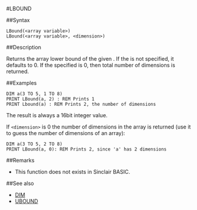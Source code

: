 #LBOUND

##Syntax

```
LBound(<array variable>)
LBound(<array variable>, <dimension>)
```


##Description

Returns the array lower bound of the given <dimension>. If the <dimension> is not specified, it defaults to 0.
If the specified <dimension> is 0, then total number of dimensions is returned.

##Examples

```
DIM a(3 TO 5, 1 TO 8)
PRINT LBound(a, 2) : REM Prints 1
PRINT Lbound(a) : REM Prints 2, the number of dimensions
```

The result is always a 16bit integer value.


If `<dimension>` is 0 the number of dimensions in the array is returned
(use it to guess the number of dimensions of an array):

```
DIM a(3 TO 5, 2 TO 8)
PRINT LBound(a, 0): REM Prints 2, since 'a' has 2 dimensions
```


##Remarks

* This function does not exists in Sinclair BASIC.

##See also

* [DIM](dim.md)
* [UBOUND](ubound.md)

